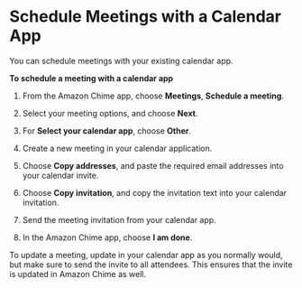 # Schedule Meetings with a Calendar App<a name="chime-scheduling-calendar-app"></a>

You can schedule meetings with your existing calendar app\.

**To schedule a meeting with a calendar app**

1. From the Amazon Chime app, choose **Meetings**, **Schedule a meeting**\.

1. Select your meeting options, and choose **Next**\.

1. For **Select your calendar app**, choose **Other**\.

1. Create a new meeting in your calendar application\.

1. Choose **Copy addresses**, and paste the required email addresses into your calendar invite\.

1. Choose **Copy invitation**, and copy the invitation text into your calendar invitation\.

1. Send the meeting invitation from your calendar app\.

1. In the Amazon Chime app, choose **I am done**\.

To update a meeting, update in your calendar app as you normally would, but make sure to send the invite to all attendees\. This ensures that the invite is updated in Amazon Chime as well\.